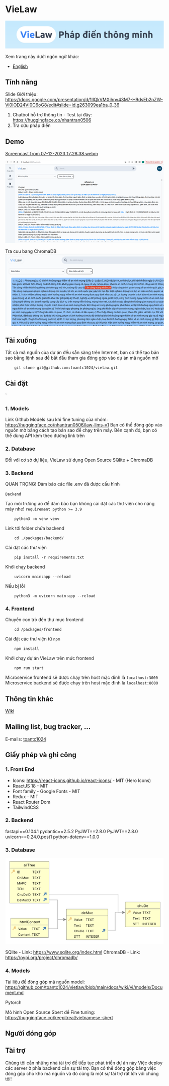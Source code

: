 # VieLaw

![VieLaw OpenSource](./docs/images/vielaw_header.png)

Xem trang này dưới ngôn ngữ khác:

- [English](./docs/README_en.md)

## Tính năng
Slide Giới thiệu: https://docs.google.com/presentation/d/1lIQkVMXihpv43M7-H9dsEb2nZW-Vi0IOD24VI0C6oG8/edit#slide=id.g263099ea1ba_0_36

1. Chatbot hỗ trợ thông tin - Test tại đây: https://huggingface.co/nhantran0506
2. Tra cứu pháp điển

## Demo

[Screencast from 07-12-2023 17:28:38.webm](https://github.com/toantc1024/vietlaw/assets/60417892/e897e94e-3ece-4251-9bf6-c2f337485e70)

![Alt text](image.png)

Tra cuu bang ChromaDB
![Alt text](image-1.png)

## Tải xuống

Tất cả mã nguồn của dự án đều sẵn sàng trên Internet, bạn có thể tạo bản sao bằng lệnh sau để bắt đầu tham gia đóng góp vào dự án mã nguồn mở

```
    git clone git@github.com:toantc1024/vielaw.git
```

## Cài đặt

`

### 1. Models

Link Github Models sau khi fine tuning của nhóm: https://huggingface.co/nhantran0506/law-llms-v1
Bạn có thể đóng góp vào nguồn mở bằng cách tạo bản sao để chạy trên máy. Bên cạnh đó, bạn có thể dùng API kèm theo đường link trên

### 2. Database

Đối với cơ sở dự liệu, VieLaw sử dụng Open Source SQlite + ChromaDB

### 3. Backend

QUAN TRỌNG!
Đảm bảo các file .env đã được cấu hình

`Backend`

Tạo môi trường ảo để đảm bảo bạn không cài đặt các thư viện cho nặng máy nhe! `requirement python >= 3.9`

```
    python3 -m venv venv
```

Link tới folder chứa backend

```
    cd ./packages/backend/
```

Cài đặt các thư viện

```
    pip install -r requirements.txt
```

Khởi chạy backend

```
    uvicorn main:app --reload
```

Nếu bị lỗi

```
    python3 -m uvicorn main:app --reload
```

### 4. Frontend

Chuyển con trỏ đến thư mục frontend

```
    cd /packages/frontend
```

Cài đặt các thư viện từ `npm`

```
    npm install
```

Khởi chạy dự án VieLaw trên mức frontend

```
    npm run start
```

Microservice frontend sẽ được chạy trên host mặc đinh là `localhost:3000`
Microservice backend sẽ được chạy trên host mặc đinh là `localhost:8000`

## Thông tin khác

[Wiki](./docs/wiki/vi/Introduction.md)

## Mailing list, bug tracker, ...

E-mails: [toantc1024](mailto:tctoan1024@gmail.com)

## Giấy phép và ghi công

### 1. Front End

- Icons: https://react-icons.github.io/react-icons/ - MIT (Hero Icons)
- ReactJS 18 - MIT
- Font family - Google Fonts - MIT
- Redux - MIT
- React Router Dom
- TailwindCSS

### 2. Backend

fastapi==0.104.1
pydantic==2.5.2
PyJWT==2.8.0
PyJWT==2.8.0
uvicorn==0.24.0.post1
python-dotenv==1.0.0

### 3. Database

![CSDL ERD](image-2.png)

SQlite - Link: https://www.sqlite.org/index.html
ChromaDB - Link: https://pypi.org/project/chromadb/

### 4. Models

Tài liệu để đóng góp mã nguồn model: https://github.com/toantc1024/vietlaw/blob/main/docs/wiki/vi/models/Document.md

Pytorch

Mô hình Open Source Sbert để Fine tuning: https://huggingface.co/keepitreal/vietnamese-sbert

## Người đóng góp

## Tài trợ
Chúng tôi cần những nhà tài trợ để tiếp tục phát triển dự án này
Việc deploy các server ở phía backend cần sự tài trợ.
Bạn có thể đóng góp bằng việc đóng góp cho kho mã nguồn và đó cũng là một sự tài trợ rất lớn với chúng tôi!
